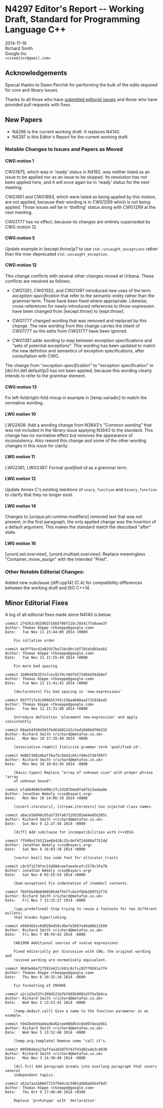 # N4297 Editor's Report -- Working Draft, Standard for Programming Language C++

2014-11-19  
Richard Smith  
Google Inc  
`<cxxeditor@gmail.com>`

## Acknowledgements

Special thanks to Dawn Perchik for performing the bulk of the edits required for
core and library issues.

Thanks to all those who have [submitted editorial
issues](https://github.com/cplusplus/draft/wiki/How-to-submit-an-editorial-issue)
and those who have provided pull requests with fixes.

## New Papers

- N4296 is the current working draft. It replaces N4140.
- N4297 is this Editor's Report for the current working draft.

### Notable Changes to Issues and Papers as Moved

#### CWG motion 1

CWG1875, which was in 'ready' status in N4192, was neither listed as an
issue to be applied nor as an issue to be skipped. Its resolution has
not been applied here, and it will once again be in 'ready' status for
the next meeting.

CWG1651 and CWG1893, which were listed as being applied by this motion,
are not applied, because their wording is in CWG1299 which is not being
applied. Those issues will be in 'drafting' status along with CWG1299
at the next meeting.

CWG1777 has no effect, because its changes are entirely superseded by
CWG motion 12.

#### CWG motion 5

Update example in [except.throw]p7 to use `std::uncaught_exceptions`
rather than the now-deprecated `std::uncaught_exception`.

#### CWG motion 12

This change conflicts with several other changes moved at Urbana. These
conflicts are resolved as follows:

- CWG1351, CWG1552, and CWG1397 introduced new uses of the term
  _exception-specification_ that refer to the semantic entity rather than the
  grammar term. These have been fixed where appropriate. Likewise,
  cross-references for newly-introduced references to _throw-expression_ have
  been changed from [except.throw] to [expr.throw].

- CWG1777 changed wording that was removed and replaced by this change.
  The new wording from this change carries the intent of CWG1777 so the
  edits from CWG1777 have been ignored.

- CWG1351 adds wording to map between exception specifications and
  "sets of potential exceptions". This wording has been updated to
  match the new defintion and semantics of exception specifications,
  after consultation with CWG.

The change from "_exception-specification_" to "exception specification"
in [dcl.fct.def.default]p3 has not been applied, because this wording
clearly intends to refer to the grammar element.

#### CWG motion 13

Fix left-fold/right-fold mixup in example in [temp.variadic] to match the
normative wording.

#### LWG motion 10

LWG2408: Add a wording change from N3843's "Common wording" that was not
included in the library issue applying N3843 to the standard. This change
has no normative effect but removes the appearance of inconsistency. Also
reword this change and some of the other wording changes in this issue
for clarity.

#### LWG motion 11

LWG2361, LWG2387: Format _qualified-id_ as a grammar term.

#### LWG motion 12

Update Annex C's existing mentions of `unary_function` and `binary_function`
to clarify that they no longer exist.

#### LWG motion 14

Changes to [unique.ptr.runtime.modifiers] removed text that was not present; in
the first paragraph, the only applied change was the insertion of a default
argument. This makes the standard match the described "after" state.

#### LWG motion 16

[unord.set.overview], [unord.multiset.overview]: Replace meaningless
"Container_move_assign" with the intended "Pred".

### Other Notable Editorial Changes:

Added new subclause [diff.cpp14] (C.4) for compatibility differences between
the working draft and ISO C++14.

## Minor Editorial Fixes

A log of all editorial fixes made since N4140 is below:

    commit 274362c055983716b5f08f21bc393417fa0aae3f
    Author: Thomas Köppe <tkoeppe@google.com>
    Date:   Tue Nov 11 23:44:09 2014 +0000

        Fix collation order

    commit 4e3ff5ecd1a02937be72dc0bc1df7b5a5db5eab2
    Author: Thomas Köppe <tkoeppe@google.com>
    Date:   Tue Nov 11 21:55:44 2014 +0000

        Fix more bad spacing

    commit 1b00493b35fa7cec8178c34dfe573404d391b8ef
    Author: Thomas Köppe <tkoeppe@google.com>
    Date:   Tue Nov 11 21:41:42 2014 +0000

        [declarators] Fix bad spacing in 'new-expressions'

    commit 05fff17e3c999655743c156a4b88aa3732938ad2
    Author: Thomas Köppe <tkoeppe@google.com>
    Date:   Tue Nov 11 21:31:08 2014 +0000

        Introduce definition 'placement new-expression' and apply consistently

    commit 68ae5d450d583fb4616021d2c5ad10466d704332
    Author: Richard Smith <richard@metafoo.co.uk>
    Date:   Mon Nov 10 17:35:40 2014 -0800

        [associative.reqmts] Italicise grammar term 'qualified-id'.

    commit 9d8b739814baff6af5c5b43c65cf49e2f36f89f7
    Author: Richard Smith <richard@metafoo.co.uk>
    Date:   Mon Nov 10 16:03:56 2014 -0800

        [basic.types] Replace "array of unknown size" with proper phrase "array
        of unknown bound".

    commit efa66469b3e098c2fc2d10fb6a9fa6fb13edae0e
    Author: Jonathan Wakely <cxx@kayari.org>
    Date:   Mon Nov 10 14:06:19 2014 +0000

        [insert.iterators], [stream.iterators] Use injected class names.

    commit a0ace5b890c05a5735fa673293203e64e85b385c
    Author: Richard Smith <richard@metafoo.co.uk>
    Date:   Sun Nov 9 12:37:44 2014 -0800

        [diff] Add subclause for incompatibilities with C++2014.

    commit ffb98e176512ae6b428c35cdef4f2dd80a7752dd
    Author: Jonathan Wakely <cxx@kayari.org>
    Date:   Sat Nov 8 16:03:28 2014 +0000

        [vector.bool] Use code font for allocator_traits

    commit c9c5f1279fac53d884ceefaee9cefc2579c3fe78
    Author: Jonathan Wakely <cxx@kayari.org>
    Date:   Sat Nov 8 03:55:54 2014 +0000

        [bad.exception] Fix indentation of itemdecl contents.

    commit 7b9fbb49b8489505ddf5b7fcbe3f0b6289f52f7d
    Author: Richard Smith <richard@metafoo.co.uk>
    Date:   Fri Nov 7 13:25:27 2014 -0800

        [cpp.predefined] Stop trying to reuse a footnote for two different bullets;
        that breaks hyperlinking.

    commit e6b6462ec0d0284d59cd6efe5b67ad4a86b11b50
    Author: Richard Smith <richard@metafoo.co.uk>
    Date:   Fri Nov 7 09:59:42 2014 -0800

        CWG1998 Additional sources of xvalue expressions

        Fixed editorially per discussion with CWG; the original wording and
        revised wording are normatively equivalent.

    commit 9b83e84a72f5914421cb91c8cfcc02f79261a7f4
    Author: Thomas Köppe <tkoeppe@google.com>
    Date:   Thu Nov 6 10:32:10 2014 -0600

        Fix formatting of INVOKE

    commit a2c1d2e53fc3084521bfb7495b9081d3f5e5b9ca
    Author: Richard Smith <richard@metafoo.co.uk>
    Date:   Wed Nov 5 13:53:42 2014 -0800

        [temp.deduct.call] Give a name to the function parameter in an example.

    commit 5942beb59ab6ad6462cee008053c0dd974ee26b1
    Author: Richard Smith <richard@metafoo.co.uk>
    Date:   Wed Nov 5 13:52:48 2014 -0800

        [temp.arg.template] Remove some "call it"s.

    commit 89508dda123affaa165075f43741d82ade3c4830
    Author: Richard Smith <richard@metafoo.co.uk>
    Date:   Mon Nov 3 14:30:48 2014 -0800

        [dcl.fct] Add paragraph breaks into overlong paragraph that covers several
        independent topics.

    commit a52a7aa1b80d7723f504cdc5981ddb0a65b476d7
    Author: Thomas Köppe <tkoeppe@google.com>
    Date:   Thu Oct 9 17:46:40 2014 +0100

        Replace 'prototype' with 'declaration'
